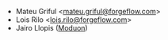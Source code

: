- Mateu Griful \<<mateu.griful@forgeflow.com>\>
- Lois Rilo \<<lois.rilo@forgeflow.com>\>
- Jairo Llopis ([Moduon](https://www.moduon.team/))

